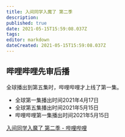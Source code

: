 ```yaml
---
title: 入间同学入魔了 第二季
description: 
published: true
date: 2021-05-15T15:59:08.037Z
tags: 
editor: markdown
dateCreated: 2021-05-15T15:59:08.037Z
---
```


## 哔哩哔哩先审后播

全球播出到第五集时，哔哩哔哩才上线了第一集。

+ 全球第一集播出时间2021年4月17日
+ 全球第五集播出时间2021年5月15日
+ 哔哩哔哩第一集播出时间2021年5月15日

[入间同学入魔了 第二季 - 哔哩哔哩](https://archive.is/jJ5Ji "https://www.bilibili.com/bangumi/play/ss38224")
